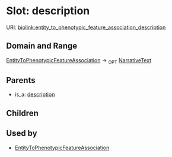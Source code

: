# Slot: description




URI: [biolink:entity_to_phenotypic_feature_association_description](https://w3id.org/biolink/vocab/entity_to_phenotypic_feature_association_description)
## Domain and Range

[EntityToPhenotypicFeatureAssociation](EntityToPhenotypicFeatureAssociation.md) ->  <sub>OPT</sub> [NarrativeText](NarrativeText.md)
## Parents

 *  is_a: [description](description.md)
## Children

## Used by

 * [EntityToPhenotypicFeatureAssociation](EntityToPhenotypicFeatureAssociation.md)
